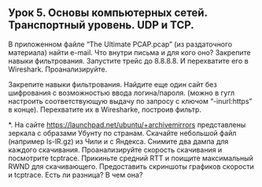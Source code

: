## Урок 5. Основы компьютерных сетей. Транспортный уровень. UDP и TCP.
В приложенном файле “The Ultimate PCAP.pcap” (из раздаточного материала) найти e-mail. Что внутри письма и для кого оно?
Закрепите навыки фильтрования. Запустите трейс до 8.8.8.8. И перехватите его в Wireshark. Проанализируйте.

Закрепите навыки фильтрования. Найдите еще один сайт без шифрования с возможностью ввода логина/пароля. (можно в гугл настроить соответствующую выдачу по запросу с ключом “-inurl:https” в конце). Перехватите их в Wiresharke, построив фильтр.

*. На сайте https://launchpad.net/ubuntu/+archivemirrors представлены зеркала с образами Убунту по странам. Скачайте небольшой файл (например ls-lR.gz) из Чили и с Яндекса. Снимите два дампа для каждого скачивания. Проанализируйте скорость скачивания и посмотрите tcptrace. Прикиньте средний RTT и поищите максимальный RWND для скачивающего.
Предоставить скриншоты графиков скорости и tcptrace. Есть ли разница? В чем она?
